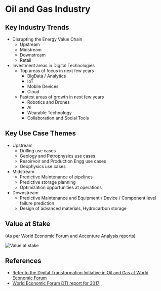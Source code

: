 
# Oil and Gas Industry

## Key Industry Trends
- Disrupting the Energy Value Chain
  - Upstream
  - Midstream
  - Downstream
  - Retail
- Investment areas in Digital Technologies
  - Top areas of focus in next few years
    - BigData / Analytics
    - IoT
    - Mobile Devices
    - Cloud
  - Fastest areas of growth in next few years
    - Robotics and Drones
    - AI
    - Wearable Technology
    - Collaboration and Social Tools

## Key Use Case Themes
- Upstream
  - Drilling use cases
  - Geology and Petrophysics use cases
  - Resoirvoir and Production Engg use cases
  - Geophysics use cases
- Midstream
  - Predictive Maintenance of pipelines
  - Predictive storage planning
  - Optimization opportunities at operations
- Downstream
  - Predictive Maintenance and Equipment / Device / Component level failure prediction 
  - Design of advanced materials, Hydrocarbon storage

## Value at Stake
(As per World Economic Forum and Accenture Analysis reports)

![Value at stake](https://github.com/kkm24132/Mentoring_Enablement/blob/master/Industry/figure/OilGas_ValueAtStake.png)


## References
- [Refer to the Digital Transformation Initiative in Oil and Gas at World Economic Forum](https://reports.weforum.org/digital-transformation/wp-content/blogs.dir/94/mp/files/pages/files/dti-oil-and-gas-industry-white-paper.pdf)
- [World Economic Forum DTI report for 2017](http://reports.weforum.org/digital-transformation/wp-content/blogs.dir/94/mp/files/pages/files/170410-dti-oil-and-gas-industry-slideshare-april-10-2017.pdf)
